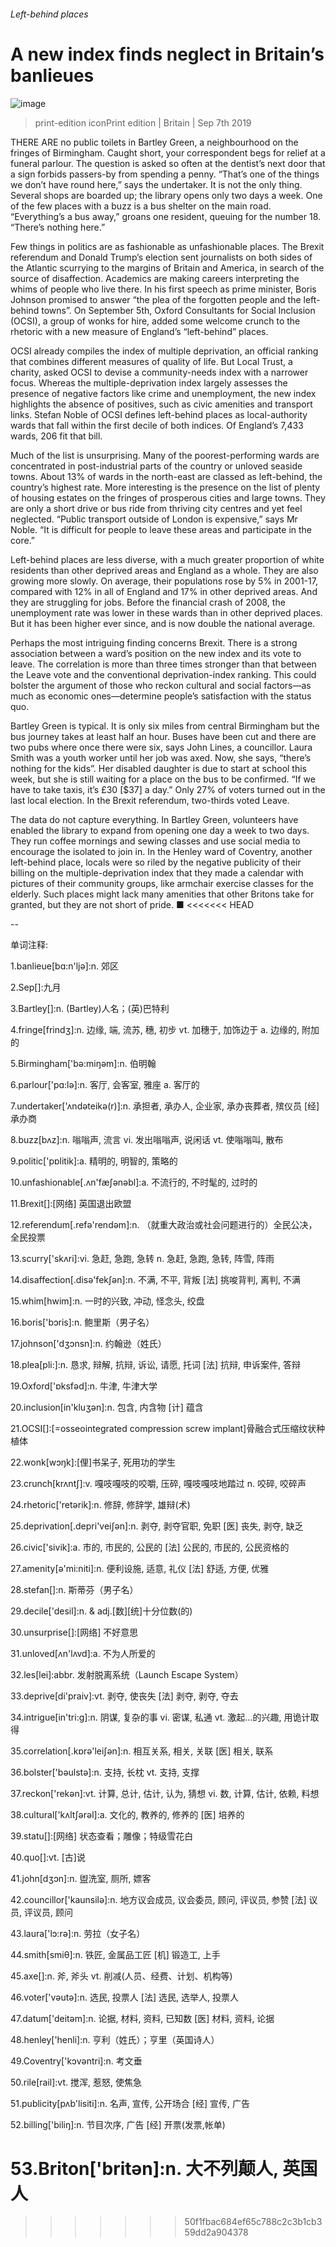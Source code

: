 ###### Left-behind places
# A new index finds neglect in Britain’s banlieues 
![image](images/20190907_BRP004_0.jpg) 
> print-edition iconPrint edition | Britain | Sep 7th 2019 
THERE ARE no public toilets in Bartley Green, a neighbourhood on the fringes of Birmingham. Caught short, your correspondent begs for relief at a funeral parlour. The question is asked so often at the dentist’s next door that a sign forbids passers-by from spending a penny. “That’s one of the things we don’t have round here,” says the undertaker. It is not the only thing. Several shops are boarded up; the library opens only two days a week. One of the few places with a buzz is a bus shelter on the main road. “Everything’s a bus away,” groans one resident, queuing for the number 18. “There’s nothing here.” 
Few things in politics are as fashionable as unfashionable places. The Brexit referendum and Donald Trump’s election sent journalists on both sides of the Atlantic scurrying to the margins of Britain and America, in search of the source of disaffection. Academics are making careers interpreting the whims of people who live there. In his first speech as prime minister, Boris Johnson promised to answer “the plea of the forgotten people and the left-behind towns”. On September 5th, Oxford Consultants for Social Inclusion (OCSI), a group of wonks for hire, added some welcome crunch to the rhetoric with a new measure of England’s “left-behind” places. 
OCSI already compiles the index of multiple deprivation, an official ranking that combines different measures of quality of life. But Local Trust, a charity, asked OCSI to devise a community-needs index with a narrower focus. Whereas the multiple-deprivation index largely assesses the presence of negative factors like crime and unemployment, the new index highlights the absence of positives, such as civic amenities and transport links. Stefan Noble of OCSI defines left-behind places as local-authority wards that fall within the first decile of both indices. Of England’s 7,433 wards, 206 fit that bill. 
Much of the list is unsurprising. Many of the poorest-performing wards are concentrated in post-industrial parts of the country or unloved seaside towns. About 13% of wards in the north-east are classed as left-behind, the country’s highest rate. More interesting is the presence on the list of plenty of housing estates on the fringes of prosperous cities and large towns. They are only a short drive or bus ride from thriving city centres and yet feel neglected. “Public transport outside of London is expensive,” says Mr Noble. “It is difficult for people to leave these areas and participate in the core.” 
Left-behind places are less diverse, with a much greater proportion of white residents than other deprived areas and England as a whole. They are also growing more slowly. On average, their populations rose by 5% in 2001-17, compared with 12% in all of England and 17% in other deprived areas. And they are struggling for jobs. Before the financial crash of 2008, the unemployment rate was lower in these wards than in other deprived places. But it has been higher ever since, and is now double the national average. 
Perhaps the most intriguing finding concerns Brexit. There is a strong association between a ward’s position on the new index and its vote to leave. The correlation is more than three times stronger than that between the Leave vote and the conventional deprivation-index ranking. This could bolster the argument of those who reckon cultural and social factors—as much as economic ones—determine people’s satisfaction with the status quo. 
Bartley Green is typical. It is only six miles from central Birmingham but the bus journey takes at least half an hour. Buses have been cut and there are two pubs where once there were six, says John Lines, a councillor. Laura Smith was a youth worker until her job was axed. Now, she says, “there’s nothing for the kids”. Her disabled daughter is due to start at school this week, but she is still waiting for a place on the bus to be confirmed. “If we have to take taxis, it’s £30 [$37] a day.” Only 27% of voters turned out in the last local election. In the Brexit referendum, two-thirds voted Leave. 
The data do not capture everything. In Bartley Green, volunteers have enabled the library to expand from opening one day a week to two days. They run coffee mornings and sewing classes and use social media to encourage the isolated to join in. In the Henley ward of Coventry, another left-behind place, locals were so riled by the negative publicity of their billing on the multiple-deprivation index that they made a calendar with pictures of their community groups, like armchair exercise classes for the elderly. Such places might lack many amenities that other Britons take for granted, but they are not short of pride. ■ 
<<<<<<< HEAD
-- 
 单词注释:
1.banlieue[bɑ:n'ljә]:n. 郊区 
2.Sep[]:九月 
3.Bartley[]:n. (Bartley)人名；(英)巴特利 
4.fringe[frindʒ]:n. 边缘, 端, 流苏, 穗, 初步 vt. 加穗于, 加饰边于 a. 边缘的, 附加的 
5.Birmingham['bә:miŋәm]:n. 伯明翰 
6.parlour['pɑ:lә]:n. 客厅, 会客室, 雅座 a. 客厅的 
7.undertaker['ʌndәteikә(r)]:n. 承担者, 承办人, 企业家, 承办丧葬者, 殡仪员 [经] 承办商 
8.buzz[bʌz]:n. 嗡嗡声, 流言 vi. 发出嗡嗡声, 说闲话 vt. 使嗡嗡叫, 散布 
9.politic['pɒlitik]:a. 精明的, 明智的, 策略的 
10.unfashionable[.ʌn'fæʃәnәbl]:a. 不流行的, 不时髦的, 过时的 
11.Brexit[]:[网络] 英国退出欧盟 
12.referendum[.refә'rendәm]:n. （就重大政治或社会问题进行的）全民公决，全民投票 
13.scurry['skʌri]:vi. 急赶, 急跑, 急转 n. 急赶, 急跑, 急转, 阵雪, 阵雨 
14.disaffection[.disә'fekʃәn]:n. 不满, 不平, 背叛 [法] 挑唆背判, 离判, 不满 
15.whim[hwim]:n. 一时的兴致, 冲动, 怪念头, 绞盘 
16.boris['bɔris]:n. 鲍里斯（男子名） 
17.johnson['dʒɔnsn]:n. 约翰逊（姓氏） 
18.plea[pli:]:n. 恳求, 辩解, 抗辩, 诉讼, 请愿, 托词 [法] 抗辩, 申诉案件, 答辩 
19.Oxford['ɒksfәd]:n. 牛津, 牛津大学 
20.inclusion[in'kluʒәn]:n. 包含, 内含物 [计] 蕴含 
21.OCSI[]:[=osseointegrated compression screw implant]骨融合式压缩纹状种植体 
22.wonk[wɔŋk]:[俚]书呆子, 死用功的学生 
23.crunch[krʌntʃ]:v. 嘎吱嘎吱的咬嚼, 压碎, 嘎吱嘎吱地踏过 n. 咬碎, 咬碎声 
24.rhetoric['retәrik]:n. 修辞, 修辞学, 雄辩(术) 
25.deprivation[.depri'veiʃәn]:n. 剥夺, 剥夺官职, 免职 [医] 丧失, 剥夺, 缺乏 
26.civic['sivik]:a. 市的, 市民的, 公民的 [法] 公民的, 市民的, 公民资格的 
27.amenity[ә'mi:niti]:n. 便利设施, 适意, 礼仪 [法] 舒适, 方便, 优雅 
28.stefan[]:n. 斯蒂芬（男子名） 
29.decile['desil]:n. & adj.[数][统]十分位数(的) 
30.unsurprise[]:[网络] 不好意思 
31.unloved[ʌn'lʌvd]:a. 不为人所爱的 
32.les[lei]:abbr. 发射脱离系统（Launch Escape System） 
33.deprive[di'praiv]:vt. 剥夺, 使丧失 [法] 剥夺, 剥夺, 夺去 
34.intrigue[in'tri:g]:n. 阴谋, 复杂的事 vi. 密谋, 私通 vt. 激起...的兴趣, 用诡计取得 
35.correlation[.kɒrә'leiʃәn]:n. 相互关系, 相关, 关联 [医] 相关, 联系 
36.bolster['bәulstә]:n. 支持, 长枕 vt. 支持, 支撑 
37.reckon['rekәn]:vt. 计算, 总计, 估计, 认为, 猜想 vi. 数, 计算, 估计, 依赖, 料想 
38.cultural['kʌltʃәrәl]:a. 文化的, 教养的, 修养的 [医] 培养的 
39.statu[]:[网络] 状态查看；雕像；特级雪花白 
40.quo[]:vt. [古]说 
41.john[dʒɔn]:n. 盥洗室, 厕所, 嫖客 
42.councillor['kaunsilә]:n. 地方议会成员, 议会委员, 顾问, 评议员, 参赞 [法] 议员, 评议员, 顾问 
43.laura['lɔ:rә]:n. 劳拉（女子名） 
44.smith[smiθ]:n. 铁匠, 金属品工匠 [机] 锻造工, 上手 
45.axe[]:n. 斧, 斧头 vt. 削减(人员、经费、计划、机构等) 
46.voter['vәutә]:n. 选民, 投票人 [法] 选民, 选举人, 投票人 
47.datum['deitәm]:n. 论据, 材料, 资料, 已知数 [医] 材料, 资料, 论据 
48.henley['henli]:n. 亨利（姓氏）；亨里（英国诗人） 
49.Coventry['kɔvәntri]:n. 考文垂 
50.rile[rail]:vt. 搅浑, 惹怒, 使焦急 
51.publicity[pʌb'lisiti]:n. 名声, 宣传, 公开场合 [经] 宣传, 广告 
52.billing['biliŋ]:n. 节目次序, 广告 [经] 开票(发票,帐单) 
53.Briton['britәn]:n. 大不列颠人, 英国人 
=======
>>>>>>> 50f1fbac684ef65c788c2c3b1cb359dd2a904378
